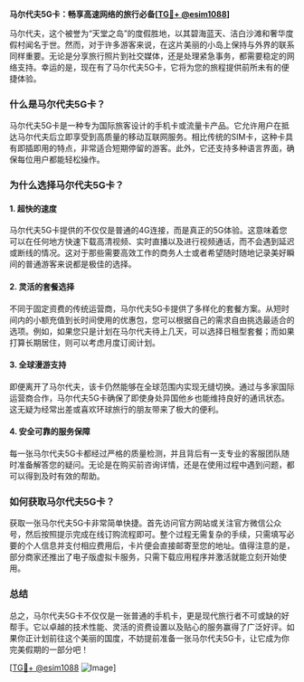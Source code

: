 **马尔代夫5G卡：畅享高速网络的旅行必备[[TG💪+ @esim1088](https://t.me/s/esim1088)]**

马尔代夫，这个被誉为“天堂之岛”的度假胜地，以其碧海蓝天、洁白沙滩和奢华度假村闻名于世。然而，对于许多游客来说，在这片美丽的小岛上保持与外界的联系同样重要。无论是分享旅行照片到社交媒体，还是处理紧急事务，都需要稳定的网络支持。幸运的是，现在有了马尔代夫5G卡，它将为您的旅程提供前所未有的便捷体验。

### 什么是马尔代夫5G卡？

马尔代夫5G卡是一种专为国际旅客设计的手机卡或流量卡产品。它允许用户在抵达马尔代夫后立即享受到高质量的移动互联网服务。相比传统的SIM卡，这种卡具有即插即用的特点，非常适合短期停留的游客。此外，它还支持多种语言界面，确保每位用户都能轻松操作。

### 为什么选择马尔代夫5G卡？

#### 1. **超快的速度**
   马尔代夫5G卡提供的不仅仅是普通的4G连接，而是真正的5G体验。这意味着您可以在任何地方快速下载高清视频、实时直播以及进行视频通话，而不会遇到延迟或断线的情况。这对于那些需要高效工作的商务人士或者希望随时随地记录美好瞬间的普通游客来说都是极佳的选择。

#### 2. **灵活的套餐选择**
   不同于固定资费的传统运营商，马尔代夫5G卡提供了多样化的套餐方案。从短时间内的小额充值到长时间使用的优惠包，您可以根据自己的需求自由挑选最适合的选项。例如，如果您只是计划在马尔代夫待上几天，可以选择日租型套餐；而如果打算长期居住，则可以考虑月度订阅计划。

#### 3. **全球漫游支持**
   即便离开了马尔代夫，该卡仍然能够在全球范围内实现无缝切换。通过与多家国际运营商合作，马尔代夫5G卡确保了即使身处异国他乡也能维持良好的通讯状态。这无疑为经常出差或喜欢环球旅行的朋友带来了极大的便利。

#### 4. **安全可靠的服务保障**
   每一张马尔代夫5G卡都经过严格的质量检测，并且背后有一支专业的客服团队随时准备解答您的疑问。无论是在购买前咨询详情，还是在使用过程中遇到问题，都可以得到及时有效的帮助。

### 如何获取马尔代夫5G卡？

获取一张马尔代夫5G卡非常简单快捷。首先访问官方网站或关注官方微信公众号，然后按照提示完成在线订购流程即可。整个过程无需复杂的手续，只需填写必要的个人信息并支付相应费用后，卡片便会直接邮寄至您的地址。值得注意的是，部分商家还推出了电子版虚拟卡服务，只需下载应用程序并激活就能立刻开始使用。

### 总结

总之，马尔代夫5G卡不仅仅是一张普通的手机卡，更是现代旅行者不可或缺的好帮手。它以卓越的技术性能、灵活的资费设置以及贴心的服务赢得了广泛好评。如果你正计划前往这个美丽的国度，不妨提前准备一张马尔代夫5G卡，让它成为你完美假期的一部分吧！

[[TG💪+ @esim1088](https://t.me/s/esim1088) ![Image](https://i.postimg.cc/4NQfJmqS/Snipaste-2025-05-13-00-14-12.png)]